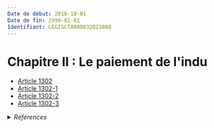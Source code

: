 ```yaml
---
Date de début: 2016-10-01
Date de fin: 2999-01-01
Identifiant: LEGISCTA000032023808
---
```


<h1>Chapitre II : Le paiement de l'indu</h1>

- [Article 1302](article_1302.md)
- [Article 1302-1](article_1302-1.md)
- [Article 1302-2](article_1302-2.md)
- [Article 1302-3](article_1302-3.md)

<details>
  <summary><em>Références</em></summary>

  <h2>Articles faisant référence à la section</h2>
  
  <ul>
    <li>
      <a href="https://legal.tricoteuses.fr//redirection/LEGIARTI000032006591?vers=git&vers=legifrance">Ordonnance n° 2016-131 du 10 février 2016 portant réforme du droit des contrats, du régime général et de la preuve des obligations - article 2 ENTIEREMENT_MODIF</a> CREE source
    </li>
  </ul>
</details>

